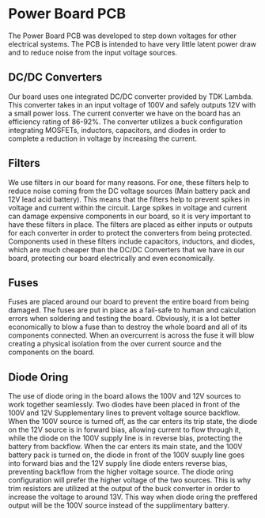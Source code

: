 # Power Board PCB

The Power Board PCB was developed to step down voltages for other electrical systems. The PCB is intended to have very little latent power draw and to reduce noise from the input voltage sources.

## DC/DC Converters

Our board uses one integrated DC/DC converter provided by TDK Lambda. This converter takes in an input voltage of 100V and safely outputs 12V with a small power loss. The current converter we have on the board has an efficiency rating of 86-92%. The converter utilizes a buck configuration integrating MOSFETs, inductors, capacitors, and diodes in order to complete a reduction in voltage by increasing the current. 

## Filters

We use filters in our board for many reasons. For one, these filters help to reduce noise coming from the DC voltage sources (Main battery pack and 12V lead acid battery). This means that the filters help to prevent spikes in voltage and current within the circuit. Large spikes in voltage and current can damage expensive components in our board, so it is very important to have these filters in place. The filters are placed as either inputs or outputs for each converter in order to protect the converters from being protected. Components used in these filters include capacitors, inductors, and diodes, which are much cheaper than the DC/DC Converters that we have in our board, protecting our board electrically and even economically.

## Fuses

Fuses are placed around our board to prevent the entire board from being damaged. The fuses are put in place as a fail-safe to human and calculation errors when soldering and testing the board. Obviously, it is a lot better economically to blow a fuse than to destroy the whole board and all of its components connected. When an overcurrent is across the fuse it will blow creating a physical isolation from the over current source and the components on the board. 

## Diode Oring

The use of diode oring in the board allows the 100V and 12V sources to work together seamlessly. Two diodes have been placed in front of the 100V and 12V Supplementary lines to prevent voltage source backflow. When the 100V source is turned off, as the car enters its trip state, the diode on the 12V source is in forward bias, allowing current to flow through it, while the diode on the 100V supply line is in reverse bias, protecting the battery from backflow. When the car enters its main state, and the 100V battery pack is turned on, the diode in front of the 100V suuply line goes into forward bias and the 12V supply line diode enters reverse bias, preventing backflow from the higher voltage source. The diode oring configuration will prefer the higher voltage of the two sources. This is why trim resistors are utilized at the output of the buck converter in order to increase the voltage to around 13V. This way when diode oring the preffered output will be the 100V source instead of the supplimentary battery. 
